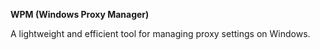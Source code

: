 <b> WPM (Windows Proxy Manager)</b>
<p>A lightweight and efficient tool for managing proxy settings on Windows.</p>
